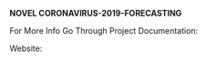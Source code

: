 <html>
  <body><p><b>NOVEL CORONAVIRUS-2019-FORECASTING</b></p><p>For More Info Go Through Project Documentation:</p> <a      href="https://github.com/saitejamanchikatla/nCOVID/blob/master/Forecasting_nCOVID_2019.pdf"></a>
    <p>Website:</p><a href="http://17k41a05g0.000webhostapp.com/"></a></body>
</html>
